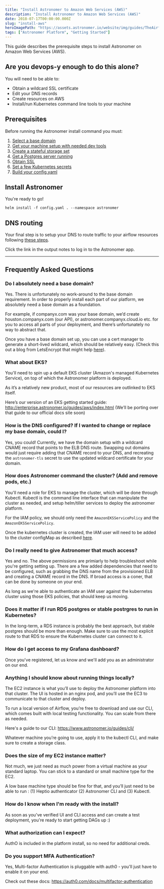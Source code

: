 ```yaml
---
title: "Install Astronomer to Amazon Web Services (AWS)"
description: "Install Astronomer to Amazon Web Services (AWS)"
date: 2018-07-17T00:00:00.000Z
slug: "install-aws"
heroImagePath: "https://assets.astronomer.io/website/img/guides/TheAirflowUI_preview.png"
tags: ["Astronomer Platform", "Getting Started"]
---
```


This guide describes the prerequisite steps to install Astronomer on Amazon Web Services (AWS).

## Are you devops-y enough to do this alone?

You will need to be able to:

* Obtain a wildcard SSL certificate
* Edit your DNS records
* Create resources on AWS
* Install/run Kubernetes command line tools to your machine

## Prerequisites

Before running the Astronomer install command you must:

1. [Select a base domain](/guides/install-base-domain)
1. [Get your machine setup with needed dev tools](/guides/install-dev-env)
1. [Create a stateful storage set](/guides/install-aws-stateful-set)
1. [Get a Postgres server running](/guides/install-postgres)
1. [Obtain SSL](/guides/install-ssl)
1. [Set a few Kubernetes secrets](/guides/install-k8s-secrets)
1. [Build your config.yaml](/guides/install-config)


## Install Astronomer

You're ready to go!

```shell
helm install -f config.yaml . --namespace astronomer
```

## DNS routing

Your final step is to setup your DNS to route traffic to your airflow resources following [these steps](/guides/install-aws-dns).

Click the link in the output notes to log in to the Astronomer app.

---

## Frequently Asked Questions

### Do I absolutely need a base domain?

Yes. There is unfortunately no work-around to the base domain requirement. In order to properly install each part of our platform, we absolutely need a base domain as a foundation.

For example, if companyx.com was your base domain, we’d create houston.companyx.com (our API), or astronomer.companyx.cloud.io etc. for you to access all parts of your deployment, and there’s unfortunately no way to abstract that.

Once you have a base domain set up, you can use a cert manager to generate a short-lived wildcard, which should be relatively easy. (Check this out a blog from LetsEncrypt that might help [here](https://www.bennadel.com/blog/3420-obtaining-a-wildcard-ssl-certificate-from-letsencrypt-using-the-dns-challenge.htm])). 

### What about EKS?

You'll need to spin up a default EKS cluster (Amazon's managed Kubernetes Service), on top of which the Astronomer platform is deployed.

As it’s a relatively new product, most of our resources are outlinked to EKS itself.

Here’s our version of an EKS getting started guide: http://enterprise.astronomer.io/guides/aws/index.html (We’ll be porting over that guide to our official docs site soon)

### How is the DNS configured? If I wanted to change or replace my base domain, could I?

Yes, you could! Currently, we have the domain setup with a wildcard CNAME record that points to the ELB DNS route. Swapping out domains would just require adding that CNAME record to your DNS, and recreating the `astronomer-tls` secret to use the updated wildcard certificate for your domain.


### How does Astronomer command the cluster? (Add and remove pods, etc.)

You'll need a role for EKS to manage the cluster, which will be done through Kubectl. Kubectl is the command line interface that can manipulate the cluster as needed, and setup helm/tiller services to deploy the astronomer platform.

For the IAM policy, we should only need the `AmazonEKSServicePolicy` and the `AmazonEKSServicePolicy`.

Once the kubernetes cluster is created, the IAM user will need to be added to the cluster configMap as described [here](https://docs.aws.amazon.com/eks/latest/userguide/add-user-role.html).

### Do I really need to give Astronomer that much access?

Yes and no. The above permissions are primiarly to help troubleshoot while you're getting setting up. There are a few added dependencies that need to be configured, such as grabbing the DNS name from the provisioned ELB and creating a CNAME record in the DNS. If broad access is a coner, that can be done by someone on your end.

As long as we're able to authenticate an IAM user against the kubernetes cluster using those EKS policies, that should keep us moving.

### Does it matter if I run RDS postgres or stable postrgres to run in Kubernetes?

In the long-term, a RDS instance is probably the best approach, but stable postgres should be more than enough. Make sure to use the most explicit route to that RDS to ensure the Kubernetes cluster can connect to it.

### How do I get access to my Grafana dashboard?

Once you've registered, let us know and we'll add you as an administrator on our end.

### Anything I should know about running things locally?

The EC2 instance is what you’ll use to deploy the Astronomer platform into that cluster. The UI is hosted in an nginx pod, and you’ll use the EC3 to communicate to that cluster and deploy.

To run a local version of Airflow, you’re free to download and use our CLI, which comes built with local testing functionality. You can scale from there as needed.

Here's a guide to our CLI: https://www.astronomer.io/guides/cli/

Whatever machine you’re going to use, apply it to the kubectl CLI, and make sure to create a storage class.

### Does the size of my EC2 instance matter?

Not much, we just need as much power from a virtual machine as your standard laptop. You can stick to a standard or small machine type for the EC2.

A low base machine type should be fine for that, and you’ll just need to be able to run : (1) Heptio authenticator (2) Astronomer CLI and (3) Kubectl.

### How do I know when I'm ready with the install?

As soon as you've verified UI and CLI access and can create a test deployment, you're ready to start getting DAGs up :)

### What authorization can I expect?

AuthO is included in the platform install, so no need for additional creds.

### Do you support MFA Authentication?

Yes, Multi-factor Authentication is pluggable with auth0 - you'll just have to enable it on your end. 

Check out these docs: https://auth0.com/docs/multifactor-authentication
